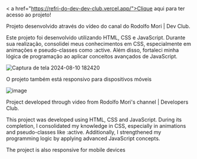 < a href="https://refri-do-dev-dev-club.vercel.app/">Clique aqui para ter acesso ao projeto!<a/>

<p>Projeto desenvolvido através do vídeo do canal do Rodolfo Mori | Dev Club.</p>
Este projeto foi desenvolvido utilizando HTML, CSS e JavaScript. Durante sua realização, consolidei meus conhecimentos em CSS, especialmente em animações e pseudo-classes como :active. Além disso, fortaleci minha lógica de programação ao aplicar conceitos avançados de JavaScript.


![Captura de tela 2024-08-10 182420](https://github.com/user-attachments/assets/d8c2618f-4476-4b1a-9524-ae48bd72dc5c)


<p>O projeto também está responsivo para dispositivos móveis</p>


![image](https://github.com/user-attachments/assets/a5b20667-f49f-45f5-bc87-667584c4c0c3)



<p>Project developed through video from Rodolfo Mori's channel | Developers Club.</p>
This project was developed using HTML, CSS and JavaScript. During its completion, I consolidated my knowledge in CSS, especially in animations and pseudo-classes like :active. Additionally, I strengthened my programming logic by applying advanced JavaScript concepts.

<p>The project is also responsive for mobile devices</p>
